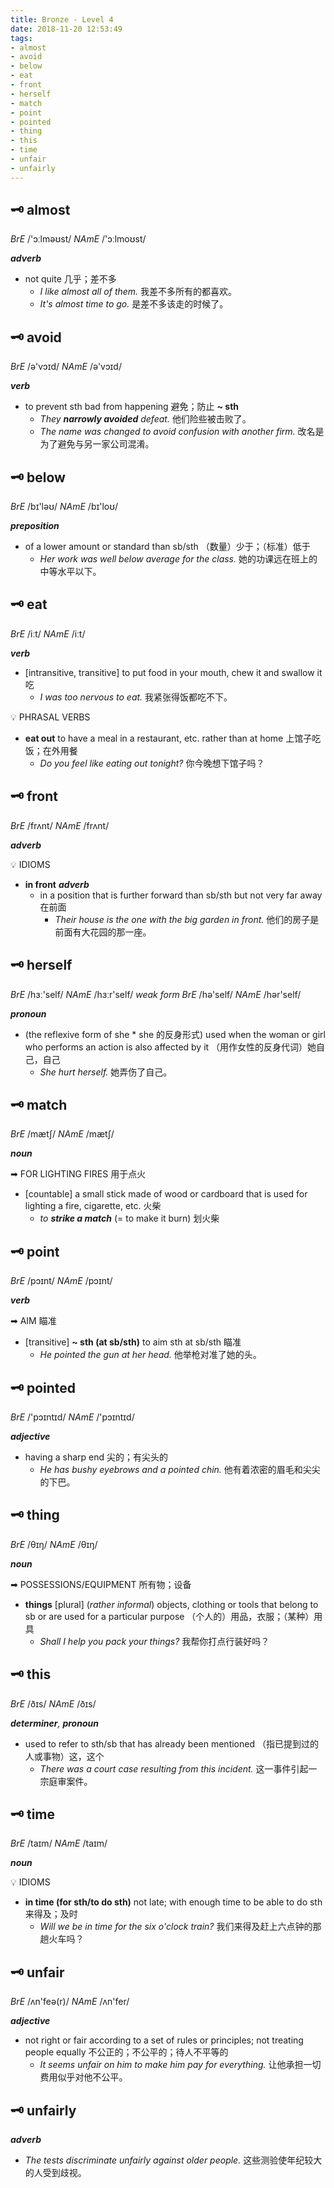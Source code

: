 ```yaml
---
title: Bronze - Level 4
date: 2018-11-20 12:53:49
tags:
- almost
- avoid
- below
- eat
- front
- herself
- match
- point
- pointed
- thing
- this
- time
- unfair
- unfairly
---
```


## 🗝 almost

_BrE_ /'ɔːlməʊst/
_NAmE_ /'ɔːlmoʊst/

_**adverb**_

- not quite 几乎；差不多
  - _I like almost all of them._
    我差不多所有的都喜欢。
  - _It's almost time to go._
    是差不多该走的时候了。

## 🗝 avoid

_BrE_ /ə'vɔɪd/
_NAmE_ /ə'vɔɪd/

_**verb**_

- to prevent sth bad from happening 避免；防止
  **~ sth**
  - _They **narrowly avoided** defeat._
    他们险些被击败了。
  - _The name was changed to avoid confusion with another firm._
    改名是为了避免与另一家公司混淆。

## 🗝 below

_BrE_ /bɪ'ləʊ/
_NAmE_  /bɪ'loʊ/

_**preposition**_

- of a lower amount or standard than sb/sth （数量）少于；（标准）低于
  - _Her work was well below average for the class._
    她的功课远在班上的中等水平以下。

## 🗝 eat

_BrE_ /iːt/
_NAmE_ /iːt/

_**verb**_

- [intransitive, transitive] to put food in your mouth, chew it and swallow it 吃
  - _I was too nervous to eat._
    我紧张得饭都吃不下。

💡 PHRASAL VERBS

- **eat out**
  to have a meal in a restaurant, etc. rather than at home 上馆子吃饭；在外用餐
  - _Do you feel like eating out tonight?_
    你今晚想下馆子吗？

## 🗝 front

_BrE_ /frʌnt/
_NAmE_ /frʌnt/

_**adverb**_

💡 IDIOMS

- **in front**
  _**adverb**_
  - in a position that is further forward than sb/sth but not very far away 在前面
    - _Their house is the one with the big garden in front._
      他们的房子是前面有大花园的那一座。

## 🗝 herself

_BrE_ /hɜː'self/
_NAmE_ /hɜːr'self/
_weak form_
_BrE_ /hə'self/
_NAmE_ /hər'self/

_**pronoun**_

- (the reflexive form of she * she 的反身形式) used when the woman or girl who performs an action is also affected by it （用作女性的反身代词）她自己，自己
  - _She hurt herself._
    她弄伤了自己。

## 🗝 match

_BrE_ /mætʃ/
_NAmE_ /mætʃ/

_**noun**_

➡ FOR LIGHTING FIRES 用于点火

- [countable] a small stick made of wood or cardboard that is used for lighting a fire, cigarette, etc. 火柴
  - _to **strike a match**_ (= to make it burn)
    划火柴

## 🗝 point

_BrE_ /pɔɪnt/
_NAmE_ /pɔɪnt/

_**verb**_

➡ AIM 瞄准

- [transitive] **~ sth (at sb/sth)** to aim sth at sb/sth 瞄准
  - _He pointed the gun at her head._
    他举枪对准了她的头。

## 🗝 pointed

_BrE_ /'pɔɪntɪd/
_NAmE_ /'pɔɪntɪd/

_**adjective**_

- having a sharp end 尖的；有尖头的
  - _He has bushy eyebrows and a pointed chin._
    他有着浓密的眉毛和尖尖的下巴。

## 🗝 thing

_BrE_ /θɪŋ/
_NAmE_ /θɪŋ/

_**noun**_

➡ POSSESSIONS/EQUIPMENT 所有物；设备

- **things** [plural] \(_rather informal_) objects, clothing or tools that belong to sb or are used for a particular purpose （个人的）用品，衣服；（某种）用具
  - _Shall I help you pack your things?_
    我帮你打点行装好吗？

## 🗝 this

_BrE_ /ðɪs/
_NAmE_ /ðɪs/

_**determiner**, **pronoun**_

- used to refer to sth/sb that has already been mentioned （指已提到过的人或事物）这，这个
  - _There was a court case resulting from this incident._
    这一事件引起一宗庭审案件。

## 🗝 time

_BrE_ /taɪm/
_NAmE_ /taɪm/

_**noun**_

💡 IDIOMS

- **in time (for sth/to do sth)**
  not late; with enough time to be able to do sth 来得及；及时
  - _Will we be in time for the six o'clock train?_
    我们来得及赶上六点钟的那趟火车吗？
  
## 🗝 unfair

_BrE_ /ʌn'feə(r)/
_NAmE_ /ʌn'fer/

_**adjective**_

- not right or fair according to a set of rules or principles; not treating people equally 不公正的；不公平的；待人不平等的
  - _It seems unfair on him to make him pay for everything._
    让他承担一切费用似乎对他不公平。

## 🗝 unfairly

_**adverb**_

- _The tests discriminate unfairly against older people._
  这些测验使年纪较大的人受到歧视。
